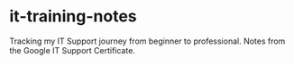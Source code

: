 # it-training-notes
Tracking my IT Support journey from beginner to professional. Notes from the Google IT Support Certificate.
